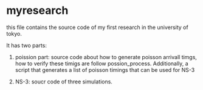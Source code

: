 # myresearch

this file contains the source code of my first research in the university of tokyo.

It has two parts: 
1. poission part: source code about how to generate poisson arrivall timgs, how to verify these timigs are 
follow possion_process. Additionally, a script that generates  a list of poisson timings that can be used for
NS-3

2. NS-3: soucr code of three simulations.
